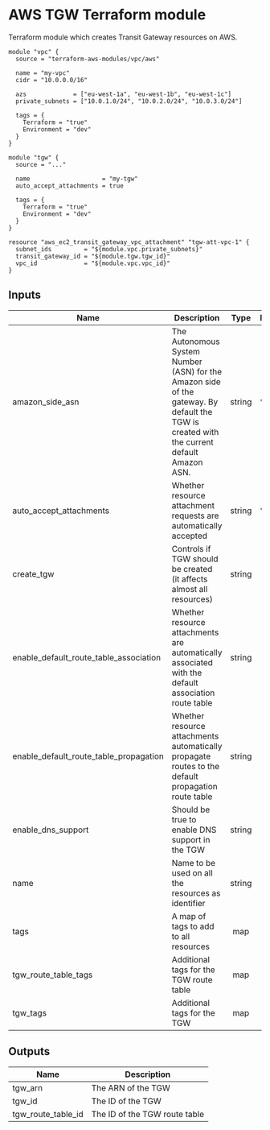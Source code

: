 # AWS TGW Terraform module

Terraform module which creates Transit Gateway resources on AWS.

```hcl
module "vpc" {
  source = "terraform-aws-modules/vpc/aws"

  name = "my-vpc"
  cidr = "10.0.0.0/16"

  azs             = ["eu-west-1a", "eu-west-1b", "eu-west-1c"]
  private_subnets = ["10.0.1.0/24", "10.0.2.0/24", "10.0.3.0/24"]

  tags = {
    Terraform = "true"
    Environment = "dev"
  }
}

module "tgw" {
  source = "..."

  name                    = "my-tgw"
  auto_accept_attachments = true

  tags = {
    Terraform = "true"
    Environment = "dev"
  }
}

resource "aws_ec2_transit_gateway_vpc_attachment" "tgw-att-vpc-1" {
  subnet_ids         = "${module.vpc.private_subnets}"
  transit_gateway_id = "${module.tgw.tgw_id}"
  vpc_id             = "${module.vpc.vpc_id}"
}
```



<!-- BEGINNING OF PRE-COMMIT-TERRAFORM DOCS HOOK -->
## Inputs

| Name | Description | Type | Default | Required |
|------|-------------|:----:|:-----:|:-----:|
| amazon\_side\_asn | The Autonomous System Number (ASN) for the Amazon side of the gateway. By default the TGW is created with the current default Amazon ASN. | string | `"64512"` | no |
| auto\_accept\_attachments | Whether resource attachment requests are automatically accepted | string | `"false"` | no |
| create\_tgw | Controls if TGW should be created (it affects almost all resources) | string | `"true"` | no |
| enable\_default\_route\_table\_association | Whether resource attachments are automatically associated with the default association route table | string | `"true"` | no |
| enable\_default\_route\_table\_propagation | Whether resource attachments automatically propagate routes to the default propagation route table | string | `"true"` | no |
| enable\_dns\_support | Should be true to enable DNS support in the TGW | string | `"true"` | no |
| name | Name to be used on all the resources as identifier | string | `""` | no |
| tags | A map of tags to add to all resources | map | `{}` | no |
| tgw\_route\_table\_tags | Additional tags for the TGW route table | map | `{}` | no |
| tgw\_tags | Additional tags for the TGW | map | `{}` | no |

## Outputs

| Name | Description |
|------|-------------|
| tgw\_arn | The ARN of the TGW |
| tgw\_id | The ID of the TGW |
| tgw\_route\_table\_id | The ID of the TGW route table |

<!-- END OF PRE-COMMIT-TERRAFORM DOCS HOOK -->